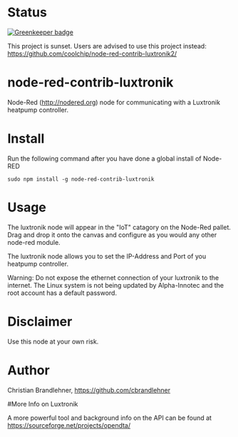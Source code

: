 # Status

[![Greenkeeper badge](https://badges.greenkeeper.io/cbrandlehner/node-red-contrib-luxtronik.svg)](https://greenkeeper.io/)

This project is sunset. Users are advised to use this project instead:  https://github.com/coolchip/node-red-contrib-luxtronik2/

node-red-contrib-luxtronik
==========================

Node-Red (http://nodered.org) node for communicating with a Luxtronik heatpump controller. 


# Install

Run the following command after you have done a global install of Node-RED

	sudo npm install -g node-red-contrib-luxtronik

# Usage

The luxtronik node will appear in the "IoT" catagory on the Node-Red pallet. Drag and drop it onto the canvas and configure as you would any other node-red module. 

The luxtronik node allows you to set the IP-Address and Port of you heatpump controller.

Warning: Do not expose the ethernet connection of your luxtronik to the internet. The Linux system is not being updated by Alpha-Innotec and the root account has a default password.

# Disclaimer

Use this node at your own risk.

# Author

Christian Brandlehner, https://github.com/cbrandlehner

#More Info on Luxtronik

A more powerful tool and background info on the API can be found at https://sourceforge.net/projects/opendta/
